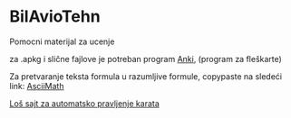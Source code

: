 # BilAvioTehn

Pomocni materijal za ucenje

za .apkg i slične fajlove je potreban program [Anki](https://apps.ankiweb.net/), (program za fleškarte)

Za pretvaranje teksta formula u razumljive formule, copypaste na sledeći link:
[AsciiMath](http://asciimath.org/)

[Loš sajt za automatsko pravljenje karata](https://anki-decks.com/deck/create_deck_general_knowledge/)